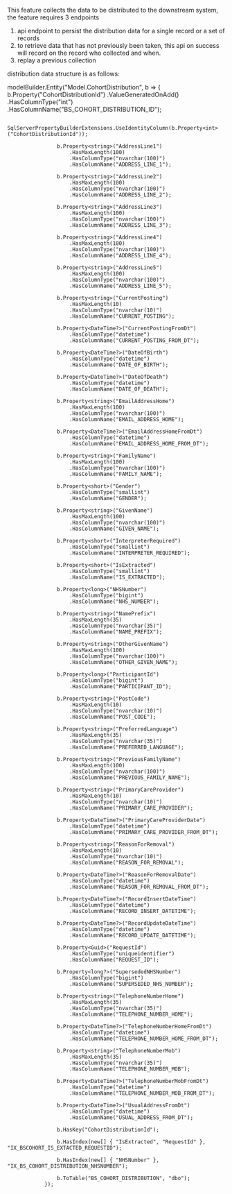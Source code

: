 This feature collects the data to be distributed to the downstream system, the feature requires 3 endpoints

1. api endpoint to persist the distribution data for a single record or a set of records
2. to retrieve data that has not previously been taken, this api on success will record on the record who collected and when.
3. replay a previous collection

distribution data structure is as follows:

modelBuilder.Entity("Model.CohortDistribution", b =>
                {
                    b.Property<int>("CohortDistributionId")
                        .ValueGeneratedOnAdd()
                        .HasColumnType("int")
                        .HasColumnName("BS_COHORT_DISTRIBUTION_ID");

                    SqlServerPropertyBuilderExtensions.UseIdentityColumn(b.Property<int>("CohortDistributionId"));

                    b.Property<string>("AddressLine1")
                        .HasMaxLength(100)
                        .HasColumnType("nvarchar(100)")
                        .HasColumnName("ADDRESS_LINE_1");

                    b.Property<string>("AddressLine2")
                        .HasMaxLength(100)
                        .HasColumnType("nvarchar(100)")
                        .HasColumnName("ADDRESS_LINE_2");

                    b.Property<string>("AddressLine3")
                        .HasMaxLength(100)
                        .HasColumnType("nvarchar(100)")
                        .HasColumnName("ADDRESS_LINE_3");

                    b.Property<string>("AddressLine4")
                        .HasMaxLength(100)
                        .HasColumnType("nvarchar(100)")
                        .HasColumnName("ADDRESS_LINE_4");

                    b.Property<string>("AddressLine5")
                        .HasMaxLength(100)
                        .HasColumnType("nvarchar(100)")
                        .HasColumnName("ADDRESS_LINE_5");

                    b.Property<string>("CurrentPosting")
                        .HasMaxLength(10)
                        .HasColumnType("nvarchar(10)")
                        .HasColumnName("CURRENT_POSTING");

                    b.Property<DateTime?>("CurrentPostingFromDt")
                        .HasColumnType("datetime")
                        .HasColumnName("CURRENT_POSTING_FROM_DT");

                    b.Property<DateTime?>("DateOfBirth")
                        .HasColumnType("datetime")
                        .HasColumnName("DATE_OF_BIRTH");

                    b.Property<DateTime?>("DateOfDeath")
                        .HasColumnType("datetime")
                        .HasColumnName("DATE_OF_DEATH");

                    b.Property<string>("EmailAddressHome")
                        .HasMaxLength(100)
                        .HasColumnType("nvarchar(100)")
                        .HasColumnName("EMAIL_ADDRESS_HOME");

                    b.Property<DateTime?>("EmailAddressHomeFromDt")
                        .HasColumnType("datetime")
                        .HasColumnName("EMAIL_ADDRESS_HOME_FROM_DT");

                    b.Property<string>("FamilyName")
                        .HasMaxLength(100)
                        .HasColumnType("nvarchar(100)")
                        .HasColumnName("FAMILY_NAME");

                    b.Property<short>("Gender")
                        .HasColumnType("smallint")
                        .HasColumnName("GENDER");

                    b.Property<string>("GivenName")
                        .HasMaxLength(100)
                        .HasColumnType("nvarchar(100)")
                        .HasColumnName("GIVEN_NAME");

                    b.Property<short>("InterpreterRequired")
                        .HasColumnType("smallint")
                        .HasColumnName("INTERPRETER_REQUIRED");

                    b.Property<short>("IsExtracted")
                        .HasColumnType("smallint")
                        .HasColumnName("IS_EXTRACTED");

                    b.Property<long>("NHSNumber")
                        .HasColumnType("bigint")
                        .HasColumnName("NHS_NUMBER");

                    b.Property<string>("NamePrefix")
                        .HasMaxLength(35)
                        .HasColumnType("nvarchar(35)")
                        .HasColumnName("NAME_PREFIX");

                    b.Property<string>("OtherGivenName")
                        .HasMaxLength(100)
                        .HasColumnType("nvarchar(100)")
                        .HasColumnName("OTHER_GIVEN_NAME");

                    b.Property<long>("ParticipantId")
                        .HasColumnType("bigint")
                        .HasColumnName("PARTICIPANT_ID");

                    b.Property<string>("PostCode")
                        .HasMaxLength(10)
                        .HasColumnType("nvarchar(10)")
                        .HasColumnName("POST_CODE");

                    b.Property<string>("PreferredLanguage")
                        .HasMaxLength(35)
                        .HasColumnType("nvarchar(35)")
                        .HasColumnName("PREFERRED_LANGUAGE");

                    b.Property<string>("PreviousFamilyName")
                        .HasMaxLength(100)
                        .HasColumnType("nvarchar(100)")
                        .HasColumnName("PREVIOUS_FAMILY_NAME");

                    b.Property<string>("PrimaryCareProvider")
                        .HasMaxLength(10)
                        .HasColumnType("nvarchar(10)")
                        .HasColumnName("PRIMARY_CARE_PROVIDER");

                    b.Property<DateTime?>("PrimaryCareProviderDate")
                        .HasColumnType("datetime")
                        .HasColumnName("PRIMARY_CARE_PROVIDER_FROM_DT");

                    b.Property<string>("ReasonForRemoval")
                        .HasMaxLength(10)
                        .HasColumnType("nvarchar(10)")
                        .HasColumnName("REASON_FOR_REMOVAL");

                    b.Property<DateTime?>("ReasonForRemovalDate")
                        .HasColumnType("datetime")
                        .HasColumnName("REASON_FOR_REMOVAL_FROM_DT");

                    b.Property<DateTime?>("RecordInsertDateTime")
                        .HasColumnType("datetime")
                        .HasColumnName("RECORD_INSERT_DATETIME");

                    b.Property<DateTime?>("RecordUpdateDateTime")
                        .HasColumnType("datetime")
                        .HasColumnName("RECORD_UPDATE_DATETIME");

                    b.Property<Guid>("RequestId")
                        .HasColumnType("uniqueidentifier")
                        .HasColumnName("REQUEST_ID");

                    b.Property<long?>("SupersededNHSNumber")
                        .HasColumnType("bigint")
                        .HasColumnName("SUPERSEDED_NHS_NUMBER");

                    b.Property<string>("TelephoneNumberHome")
                        .HasMaxLength(35)
                        .HasColumnType("nvarchar(35)")
                        .HasColumnName("TELEPHONE_NUMBER_HOME");

                    b.Property<DateTime?>("TelephoneNumberHomeFromDt")
                        .HasColumnType("datetime")
                        .HasColumnName("TELEPHONE_NUMBER_HOME_FROM_DT");

                    b.Property<string>("TelephoneNumberMob")
                        .HasMaxLength(35)
                        .HasColumnType("nvarchar(35)")
                        .HasColumnName("TELEPHONE_NUMBER_MOB");

                    b.Property<DateTime?>("TelephoneNumberMobFromDt")
                        .HasColumnType("datetime")
                        .HasColumnName("TELEPHONE_NUMBER_MOB_FROM_DT");

                    b.Property<DateTime?>("UsualAddressFromDt")
                        .HasColumnType("datetime")
                        .HasColumnName("USUAL_ADDRESS_FROM_DT");

                    b.HasKey("CohortDistributionId");

                    b.HasIndex(new[] { "IsExtracted", "RequestId" }, "IX_BSCOHORT_IS_EXTACTED_REQUESTID");

                    b.HasIndex(new[] { "NHSNumber" }, "IX_BS_COHORT_DISTRIBUTION_NHSNUMBER");

                    b.ToTable("BS_COHORT_DISTRIBUTION", "dbo");
                });